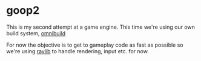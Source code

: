 # goop2
This is my second attempt at a game engine. This time we're using our own build system, [omnibuild](https://github.com/goopey7/omnibuild)

For now the objective is to get to gameplay code as fast as possible so we're using [raylib](https://www.raylib.com/) to handle rendering, input etc. for now.
